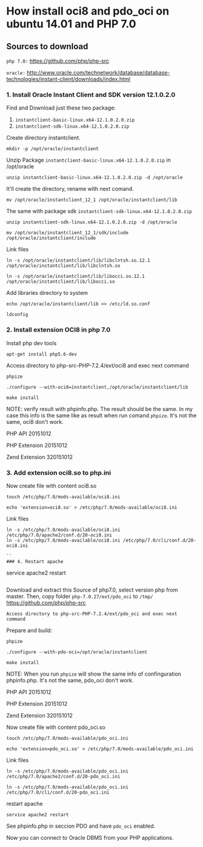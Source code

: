 # How install oci8 and pdo_oci on ubuntu 14.01 and PHP 7.0
## Sources to download
`php 7.0:` https://github.com/php/php-src

`oracle:` http://www.oracle.com/technetwork/database/database-technologies/instant-client/downloads/index.html
### 1. Install Oracle Instant Client and SDK version 12.1.0.2.0

Find and Download just these two package: 
1. `instantclient-basic-linux.x64-12.1.0.2.0.zip`
2. `instantclient-sdk-linux.x64-12.1.0.2.0.zip`

Create directory instantclient.

```
mkdir -p /opt/oracle/instantclient
``` 

Unzip Package `instantclient-basic-linux.x64-12.1.0.2.0.zip` in /opt/oracle

```
unzip instantclient-basic-linux.x64-12.1.0.2.0.zip -d /opt/oracle
```
It'll create the directory, rename with next comand.

```
mv /opt/oracle/instantclient_12_1 /opt/oracle/instantclient/lib
```

The same with package sdk `instantclient-sdk-linux.x64-12.1.0.2.0.zip`

``` 
unzip instantclient-sdk-linux.x64-12.1.0.2.0.zip -d /opt/oracle

mv /opt/oracle/instantclient_12_1/sdk/include /opt/oracle/instantclient/include
```
Link files
```
ln -s /opt/oracle/instantclient/lib/libclntsh.so.12.1 /opt/oracle/instantclient/lib/libclntsh.so

ln -s /opt/oracle/instantclient/lib/libocci.so.12.1 /opt/oracle/instantclient/lib/libocci.so
```
Add libraries directory to system
```
echo /opt/oracle/instantclient/lib >> /etc/ld.so.conf

ldconfig
```
### 2. Install extension OCI8 in php 7.0
Install php dev tools
```
apt-get install php5.6-dev
```

Access directory to php-src-PHP-7.2.4/ext/oci8 and exec next command
```
phpize

./configure --with-oci8=instantclient,/opt/oracle/instantclient/lib

make install
```
NOTE: 
verify result with phpinfo.php. The result should be the same.
In my case this info is the same like as result when run comand `phpize`. It's not the same, oci8 don't work.

PHP API	20151012

PHP Extension	20151012

Zend Extension	320151012


### 3. Add extension oci8.so to php.ini

Now create file with content oci8.so
```
touch /etc/php/7.0/mods-available/oci8.ini

echo 'extension=oci8.so' > /etc/php/7.0/mods-available/oci8.ini
```
Link files
```
ln -s /etc/php/7.0/mods-available/oci8.ini /etc/php/7.0/apache2/conf.d/20-oci8.ini
ln -s /etc/php/7.0/mods-available/oci8.ini /etc/php/7.0/cli/conf.d/20-oci8.ini

``
### 4. Restart apache

```
service apache2 restart
```

```
Download and extract this Source of php7.0, select version php from master. Then, copy folder `php-7.0.27/ext/pdo_oci` to `/tmp/`   
https://github.com/php/php-src
```
Access directory to php-src-PHP-7.2.4/ext/pdo_oci and exec next command
```
Prepare and build:
```
phpize

./configure --with-pdo-oci=/opt/oracle/instantclient

make install
```

NOTE: When you run `phpize` will show the same info of confinguration phpinfo.php. It's not the same, pdo_oci don't work.

PHP API	20151012

PHP Extension	20151012

Zend Extension	320151012



Now create file with content pdo_oci.so
```
touch /etc/php/7.0/mods-available/pdo_oci.ini

echo 'extension=pdo_oci.so' > /etc/php/7.0/mods-available/pdo_oci.ini
```
Link files
```
ln -s /etc/php/7.0/mods-available/pdo_oci.ini /etc/php/7.0/apache2/conf.d/20-pdo_oci.ini

ln -s /etc/php/7.0/mods-available/pdo_oci.ini /etc/php/7.0/cli/conf.d/20-pdo_oci.ini

```

restart apache

```
service apache2 restart
```

See phpinfo.php in seccion PDO and have `pdo_oci` enabled.





Now you can connect to Oracle DBMS from your PHP applications.
